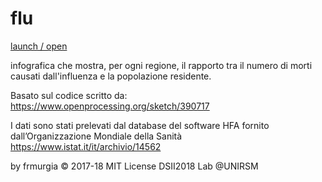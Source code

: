 # flu 
 [launch / open]( http://dsii-2018-unirsm.github.io/frmurgia/flu/flu_01)
              



infografica che mostra, per ogni regione,
il rapporto tra il numero di morti causati
dall'influenza e la popolazione residente.

Basato sul codice scritto da:
https://www.openprocessing.org/sketch/390717

I dati sono stati prelevati dal database del
software HFA fornito dall’Organizzazione
Mondiale della Sanità
https://www.istat.it/it/archivio/14562

by frmurgia © 2017-18 MIT License
DSII2018 Lab @UNIRSM
